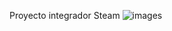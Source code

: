 Proyecto integrador Steam
![images](https://github.com/user-attachments/assets/2c559b96-5d09-48dd-b395-111783fee614)
